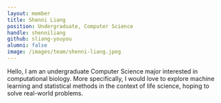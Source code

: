 ```yaml
---
layout: member
title: Shenni Liang
position: Undergraduate, Computer Science
handle: shenniliang
github: sliang-youyou
alumni: false
image: /images/team/shenni-liang.jpeg
---
```


Hello, I am an undergraduate Computer Science major interested in computational biology. More specifically, I would love to explore machine learning and statistical methods in the context of life science, hoping to solve real-world problems. 


